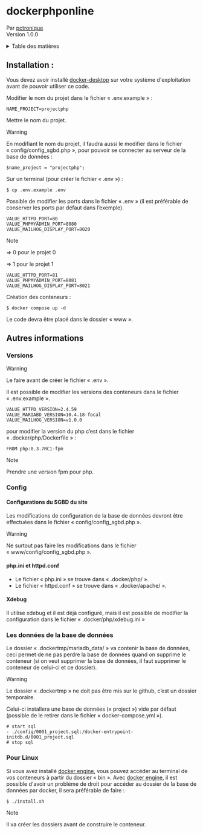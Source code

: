# dockerphponline
Par [pctronique](https://pctronique.fr/) <br />
Version 1.0.0

<details>
  <summary>Table des matières</summary>
  <ol>
    <li>
        <a href="#Installation">Installation</a>
    </li>
    <li>
        <a href="#Autres-informations">Autres informations</a>
        <ul>
            <li><a href="#Versions">Versions</a></li>
            <li><a href="#Config">Config</a></li>
            <ul>
                <li><a href="#Configurations-du-SGBD-du-site">Configurations SGBD du site</a></li>
                <li><a href="#php.ini-et-httpd.conf">php.ini et httpd.conf</a></li>
                <li><a href="#Xdebug">Xdebug</a></li>
            </ul>
            <li><a href="#Les-données-de-la-base-de-données">Les données de la base de données</a></li>
            <li><a href="#Bin-et-install.sh">Bin et install.sh</a></li>
        </ul>
    </li>
  </ol>
</details>

## Installation :

Vous devez avoir installé [docker-desktop](https://www.docker.com/products/docker-desktop/) sur votre système d'exploitation avant de pouvoir utiliser ce code.

Modifier le nom du projet dans le fichier « .env.example » :
```
NAME_PROJECT=projectphp
```
Mettre le nom du projet.

> [!WARNING]
> En modifiant le nom du projet, il faudra aussi le modifier dans le fichier « config/config_sgbd.php », pour pouvoir se connecter au serveur de la base de données :
> ```
> $name_project = "projectphp";
> ```

Sur un terminal (pour créer le fichier « .env ») :
```
$ cp .env.example .env
```
Possible de modifier les ports dans le fichier « .env » (il est préférable de conserver les ports par défaut dans l’exemple).
```
VALUE_HTTPD_PORT=80
VALUE_PHPMYADMIN_PORT=8080
VALUE_MAILHOG_DISPLAY_PORT=8020
```

> [!NOTE]
> => 0 pour le projet 0
> 
> => 1 pour le projet 1
> ```
> VALUE_HTTPD_PORT=81
> VALUE_PHPMYADMIN_PORT=8081
> VALUE_MAILHOG_DISPLAY_PORT=8021
> ```

Création des conteneurs :
```
$ docker compose up -d
```

Le code devra être placé dans le dossier « www ».

## Autres informations

### Versions

> [!WARNING]
> Le faire avant de créer le fichier « .env ».

Il est possible de modifier les versions des conteneurs dans le fichier « .env.example ».
```
VALUE_HTTPD_VERSION=2.4.59
VALUE_MARIABD_VERSION=10.4.18-focal
VALUE_MAILHOG_VERSION=v1.0.0
```
 
pour modifier la version du php c’est dans le fichier « .docker/php/Dockerfile » :
```
FROM php:8.3.7RC1-fpm
```

> [!NOTE]
> Prendre une version fpm pour php.

### Config

#### Configurations du SGBD du site
Les modifications de configuration de la base de données devront être effectuées dans le fichier « config/config_sgbd.php ».

> [!WARNING]
> Ne surtout pas faire les modifications dans le fichier « www/config/config_sgbd.php ».

#### php.ini et httpd.conf
<ul>
  <li>Le fichier « php.ini » se trouve dans « .docker/php/ ».</li>
  <li>Le fichier « httpd.conf » se trouve dans « .docker/apache/ ».</li>
</ul>

#### Xdebug
Il utilise xdebug et il est déjà configuré, mais il est possible de modifier la configuration dans le fichier « .docker/php/xdebug.ini »

### Les données de la base de données

Le dossier « .dockertmp/mariadb_data/ » va contenir la base de données, ceci permet de ne pas perdre la base de données quand on supprime le conteneur (si on veut supprimer la base de données, il faut supprimer le conteneur de celui-ci et ce dossier).

> [!WARNING]
> Le dossier « .dockertmp » ne doit pas être mis sur le github, c’est un dossier temporaire. 

Celui-ci installera une base de données (« project ») vide par défaut (possible de le retirer dans le fichier « docker-compose.yml »).
```
# start sql
- ./config/0001_project.sql:/docker-entrypoint-initdb.d/0001_project.sql
# stop sql
```

### Pour Linux

Si vous avez installé [docker engine](https://docs.docker.com/engine/install/), vous pouvez accéder au terminal de vos conteneurs à partir du dossier « bin ».
Avec [docker engine](https://docs.docker.com/engine/install/), il est possible d'avoir un problème de droit pour accéder au dossier de la base de données par docker, il sera préférable de faire :
```
$ ./install.sh
```

> [!NOTE]
> Il va créer les dossiers avant de construire le conteneur.

